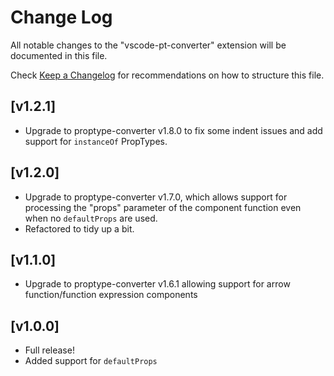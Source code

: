 # Change Log

All notable changes to the "vscode-pt-converter" extension will be documented in this file.

Check [Keep a Changelog](http://keepachangelog.com/) for recommendations on how to structure this file.

## [v1.2.1]

- Upgrade to proptype-converter v1.8.0 to fix some indent issues and add support for `instanceOf` PropTypes.

## [v1.2.0]

- Upgrade to proptype-converter v1.7.0, which allows support for processing the "props" parameter of the component function even when no `defaultProps` are used.
- Refactored to tidy up a bit.

## [v1.1.0]

- Upgrade to proptype-converter v1.6.1 allowing support for arrow function/function expression components

## [v1.0.0]

- Full release!
- Added support for `defaultProps`
